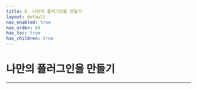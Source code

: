 ```yaml
---
title: 6. 나만의 플러그인을 만들기
layout: default
nav_enabled: true
nav_order: 60
has_toc: true
has_children: true
---
```


# 나만의 플러그인을 만들기

---

